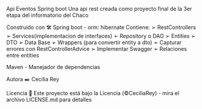Api Eventos Spring boot
Una api rest creada como proyecto final de la 3er etapa del informatorio del Chaco

Construido con 🛠️
Spring boot - orm: hibernate 
Contiene:
➢	RestControllers
➢	Services(implementacion de interfaces)
➢	Repository o DAO
➢	Entities
➢	DTO
➢	Data Base
➢	Wrappers (para convertir entity a dto)
➢	Capturar errores con RestControllerAdvice
➢	Implementar Swagger
➢	Relaciones entre entities

Maven - Manejador de dependencias

Autora ✒️
Cecilia Rey 

Licencia 📄
Este proyecto está bajo la Licencia (©CeciliaRey) - mira el archivo LICENSE.md para detalles
